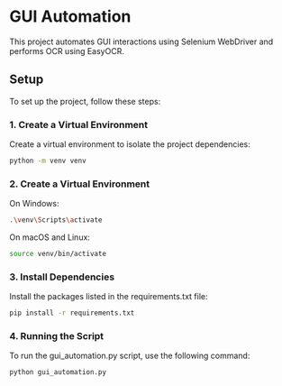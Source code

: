 # GUI Automation

This project automates GUI interactions using Selenium WebDriver and performs OCR using EasyOCR.

## Setup

To set up the project, follow these steps:

### 1. Create a Virtual Environment

Create a virtual environment to isolate the project dependencies:

```sh
python -m venv venv
```

### 2. Create a Virtual Environment

On Windows:
```sh
.\venv\Scripts\activate
```
On macOS and Linux:
```sh
source venv/bin/activate
```

### 3. Install Dependencies
Install the packages listed in the requirements.txt file:

```sh
pip install -r requirements.txt
```

### 4. Running the Script
To run the gui_automation.py script, use the following command:

```sh
python gui_automation.py
```
